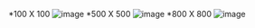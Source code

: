*100 X 100 
![image](https://github.com/areebahasnain/PfFall23/assets/142868074/5d138220-8955-426d-ae3d-f0d5229f87c1)
*500 X 500 
![image](https://github.com/areebahasnain/PfFall23/assets/142868074/466ff6ab-e1b7-40d6-9706-3acb8a4d2bc0)
*800 X 800 
![image](https://github.com/areebahasnain/PfFall23/assets/142868074/1da1e954-7d75-4f39-84e2-785371577da0)
